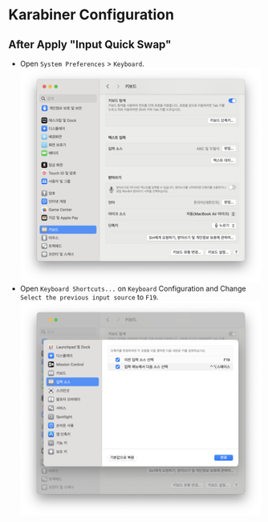 # Karabiner Configuration

## After Apply "Input Quick Swap"

+ Open `System Preferences` > `Keyboard`.
  ![](./.github/KeyboardPreferences.png)  
+ Open `Keyboard Shortcuts...` on `Keyboard` Configuration and Change `Select the previous input source` to `F19`.
  ![](./.github/KeyboardShortcuts.png)
